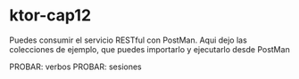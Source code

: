 # ktor-cap12
Puedes consumir el servicio RESTful con PostMan. Aqui dejo las colecciones de ejemplo, que puedes importarlo y ejecutarlo desde PostMan

PROBAR: verbos
PROBAR: sesiones
